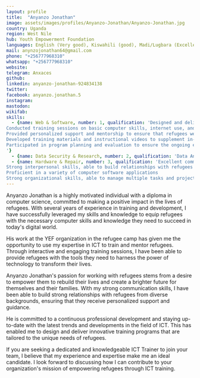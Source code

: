 ```yaml
---
layout: profile
title:  "Anyanzo Jonathan"
image: assets/images/profiles/Anyanzo-Jonathan/Anyanzo-Jonathan.jpg
country: Uganda
region: West Nile
hub: Youth Empowerment Foundation
languages: English (Very good), Kiswahili (good), Madi/Lugbara (Excellent)
mail: anynzojonathan64@gmail.com
phone: "+256777968310"
whatsapp: "+256777968310"
website: 
telegram: Anxaces
github: 
linkedin: anyanzo-jonathan-924834138
twitter: 
facebook: anyanzo.jonathan.5
instagram: 
mastodon: 
wikifab:
skills:
  - {name: Web & Software, number: 1, qualification: 'Designed and delivered computer literacy and ICT training programs for refugees
Conducted training sessions on basic computer skills, internet use, and software applications
Provided personalized support and mentorship to ensure that refugees were able to apply their new skills effectively
Developed training materials and instructional videos to supplement in-person training
Participated in program planning and evaluation to ensure the ongoing effectiveness of training programs
'}
  - {name: Data Security & Research, number: 2, qualification: 'Data Analyst - Certificate in data science'} 
  - {name: Hardware & Repair, number: 3, qualification: 'Excellent communication skills, both written and verbal
Strong interpersonal skills, able to build relationships with refugees from diverse backgrounds
Proficient in a variety of computer software applications
Strong organizational skills, able to manage multiple tasks and projects simultaneously'}
---
```

Anyanzo Jonathan is a highly motivated individual with a diploma in computer science, committed to making a positive impact in the lives of refugees. With several years of experience in training and development, I have successfully leveraged my skills and knowledge to equip refugees with the necessary computer skills and knowledge they need to succeed in today's digital world.

His work at the YEF organization in the refugee camp has given me the opportunity to use my expertise in ICT to train and mentor refugees. Through interactive and engaging training sessions, I have been able to provide refugees with the tools they need to harness the power of technology to transform their lives.

Anyanzo Jonathan's passion for working with refugees stems from a desire to empower them to rebuild their lives and create a brighter future for themselves and their families. With my strong communication skills, I have been able to build strong relationships with refugees from diverse backgrounds, ensuring that they receive personalized support and guidance.

He is committed to a continuous professional development and staying up-to-date with the latest trends and developments in the field of ICT. This has enabled me to design and deliver innovative training programs that are tailored to the unique needs of refugees.

If you are seeking a dedicated and knowledgeable ICT Trainer to join your team, I believe that my experience and expertise make me an ideal candidate. I look forward to discussing how I can contribute to your organization's mission of empowering refugees through ICT training.

  





